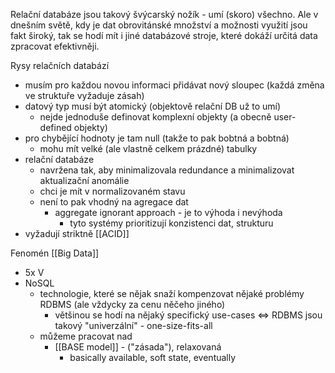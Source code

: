 Relační databáze jsou takový švýcarský nožík - umí (skoro) všechno. Ale v dnešním světě, kdy je dat obrovitánské množství a možnosti využití jsou fakt široký, tak se hodí mít i jiné databázové stroje, které dokáží určitá data zpracovat efektivněji.

Rysy relačních databází
- musím pro každou novou informaci přidávat nový sloupec (každá změna ve struktuře vyžaduje zásah)
- datový typ musí být atomický (objektově relační DB už to umí)
	- nejde jednoduše definovat komplexní objekty (a obecně user-defined objekty)
- pro chybějící hodnoty je tam null (takže to pak bobtná a bobtná)
	- mohu mít velké (ale vlastně celkem prázdné) tabulky
- relační databáze
	- navržena tak, aby minimalizovala redundance a minimalizovat aktualizační anomálie
	- chci je mít v normalizovaném stavu
	- není to pak vhodný na agregace dat
		- aggregate ignorant approach - je to výhoda i nevýhoda
			- tyto systémy prioritizují konzistenci dat, strukturu
- vyžadují striktně [[ACID]]

Fenomén [[Big Data]]
- 5x V
- NoSQL
	- technologie, které se nějak snaží kompenzovat nějaké problémy RDBMS (ale vždycky za cenu něčeho jiného)
		- většinou se hodí na nějaký specifický use-cases <=> RDBMS jsou takový "univerzální" - one-size-fits-all
	- můžeme pracovat nad 
		- [[BASE model]] - ("zásada"), relaxovaná
			- basically available, soft state, eventually